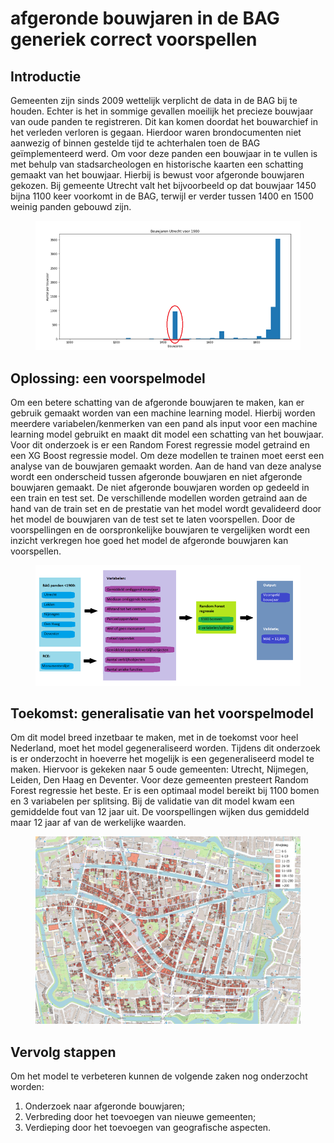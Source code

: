 # afgeronde bouwjaren in de BAG generiek correct voorspellen

## Introductie

Gemeenten zijn sinds 2009 wettelijk verplicht de data in de BAG bij te houden. Echter is het in sommige gevallen moeilijk het precieze bouwjaar van oude panden te registreren. Dit kan komen doordat het bouwarchief in het verleden verloren is gegaan. Hierdoor waren brondocumenten niet aanwezig of binnen gestelde tijd te achterhalen toen de BAG geïmplementeerd werd. Om voor deze panden een bouwjaar in te vullen is met behulp van stadsarcheologen en historische kaarten een schatting gemaakt van het bouwjaar. Hierbij is bewust voor afgeronde bouwjaren gekozen. Bij gemeente Utrecht valt het bijvoorbeeld op dat bouwjaar 1450 bijna 1100 keer voorkomt in de BAG, terwijl er verder tussen 1400 en 1500 weinig panden gebouwd zijn. 

<figure id="figuur-1">
    <img src="/assets/images/afbeelding1.png">
</figure>

## Oplossing: een voorspelmodel 

Om een betere schatting van de afgeronde bouwjaren te maken, kan er gebruik gemaakt worden van een machine learning model. Hierbij worden meerdere variabelen/kenmerken van een pand als input voor een machine learning model gebruikt en maakt dit model een schatting van het bouwjaar. Voor dit onderzoek is er een Random Forest regressie model getraind en een XG Boost regressie model. Om deze modellen te trainen moet eerst een analyse van de bouwjaren gemaakt worden. Aan de hand van deze analyse wordt een onderscheid tussen afgeronde bouwjaren en niet afgeronde bouwjaren gemaakt. De niet afgeronde bouwjaren worden op gedeeld in een train en test set. De verschillende modellen worden getraind aan de hand van de train set en de prestatie van het model wordt gevalideerd door het model de bouwjaren van de test set te laten voorspellen. Door de voorspellingen en de oorspronkelijke bouwjaren te vergelijken wordt een inzicht verkregen hoe goed het model de afgeronde bouwjaren kan voorspellen. 

<figure id="figuur-2">
    <img src="/assets/images/afbeelding2.png">
</figure>

## Toekomst: generalisatie van het voorspelmodel 

Om dit model breed inzetbaar te maken, met in de toekomst voor heel Nederland, moet  het model gegeneraliseerd worden. Tijdens dit onderzoek is er onderzocht in hoeverre het mogelijk is een gegeneraliseerd model te maken. Hiervoor is gekeken naar 5 oude gemeenten: Utrecht, Nijmegen, Leiden, Den Haag en Deventer. Voor deze gemeenten presteert Random Forest regressie het beste. Er is een optimaal model bereikt bij 1100 bomen en 3 variabelen per splitsing. Bij de validatie van dit model kwam een gemiddelde fout van 12 jaar uit. De voorspellingen wijken dus gemiddeld maar 12 jaar af van de werkelijke waarden. 

<figure id="figuur-3">
    <img src="/assets/images/afbeelding3.png">
</figure>

## Vervolg stappen 

Om het model te verbeteren kunnen de volgende zaken nog onderzocht worden: 

1. Onderzoek naar afgeronde bouwjaren; 
2.  Verbreding door het toevoegen van nieuwe gemeenten; 
3. Verdieping door het toevoegen van geografische aspecten. 